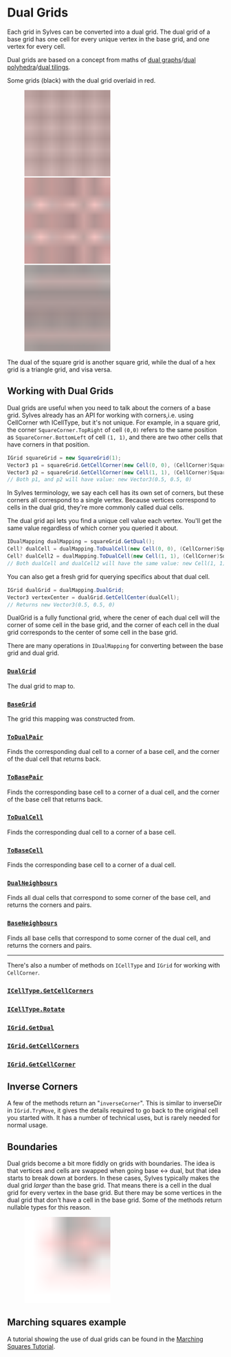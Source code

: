 # Dual Grids

Each grid in Sylves can be converted into a dual grid. The dual grid of a base grid has one cell for every unique vertex in the base grid, and one vertex for every cell.

Dual grids are based on a concept from maths of [dual graphs](https://en.wikipedia.org/wiki/Dual_graph)/[dual polyhedra](https://en./.wikipedia.org/wiki/Dual_polyhedron)/[dual tilings](https://mathworld.wolfram.com/DualTessellation.html).

Some grids (black) with the dual grid overlaid in red.


<figure>
<img src="../../images/duals/square_dual.svg" width="200"/><br/>
<img src="../../images/duals/hex_dual.svg" width="200"/><br/>
<img src="../../images/duals/tri_dual.svg" width="200"/>
</figure>

The dual of the square grid is another square grid, while the dual of a hex grid is a triangle grid, and visa versa.

## Working with Dual Grids

Dual grids are useful when you need to talk about the corners of a base grid. Sylves already has an API for working with corners,i.e. using CellCorner wth ICellType, but it's not unique. For example, in a square grid, the corner `SquareCorner.TopRight` of cell `(0,0)` refers to the same position as `SquareCorner.BottomLeft` of cell `(1, 1)`, and there are two other cells that have corners in that position.

```csharp
IGrid squareGrid = new SquareGrid(1);
Vector3 p1 = squareGrid.GetCellCorner(new Cell(0, 0), (CellCorner)SquareCorner.TopRight);
Vector3 p2 = squareGrid.GetCellCorner(new Cell(1, 1), (CellCorner)SquareCorner.BottomLeft);
// Both p1, and p2 will have value: new Vector3(0.5, 0.5, 0)

```

In Sylves terminology, we say each cell has its own set of corners, but these corners all correspond to a single vertex. Because vertices correspond to cells in the dual grid, they're more commonly called dual cells.

The dual grid api lets you find a unique cell value each vertex. You'll get the same value regardless of which corner you queried it about.

```csharp
IDualMapping dualMapping = squareGrid.GetDual();
Cell? dualCell = dualMapping.ToDualCell(new Cell(0, 0), (CellCorner)SquareCorner.TopRight);
Cell? dualCell2 = dualMapping.ToDualCell(new Cell(1, 1), (CellCorner)SquareCorner.BottomLeft);
// Both dualCell and dualCell2 will have the same value: new Cell(1, 1)
```

You can also get a fresh grid for querying specifics about that dual cell.

```csharp
IGrid dualGrid = dualMapping.DualGrid;
Vector3 vertexCenter = dualGrid.GetCellCenter(dualCell);
// Returns new Vector3(0.5, 0.5, 0)
```

DualGrid is a fully functional grid, where the cener of each dual cell will the corner of some cell in the base grid, and the corner of each cell in the dual grid corresponds to the center of some cell in the base grid.

There are many operations in `IDualMapping` for converting between the base grid and dual grid.


### [`DualGrid`](xref:Sylves.IDualMapping.DualGrid)

The dual grid to map to.

### [`BaseGrid`](xref:Sylves.IDualMapping.BaseGrid)

The grid this mapping was constructed from.

### [`ToDualPair`](xref:Sylves.IDualMapping.ToBasePair(Sylves.Cell,Sylves.CellCorner))

Finds the corresponding dual cell to a corner of a base cell, and the corner of the dual cell that returns back.

### [`ToBasePair`](xref:Sylves.IDualMapping.ToBasePair(Sylves.Cell,Sylves.CellCorner))

Finds the corresponding base cell to a corner of a dual cell, and the corner of the base cell that returns back.

### [`ToDualCell`](xref:Sylves.DualMappingExtensions.ToDualCell(Sylves.IDualMapping,Sylves.Cell,Sylves.CellCorner))

Finds the corresponding dual cell to a corner of a base cell.

### [`ToBaseCell`](xref:Sylves.DualMappingExtensions.ToBaseCell(Sylves.IDualMapping,Sylves.Cell,Sylves.CellCorner))

Finds the corresponding base cell to a corner of a dual cell.

### [`DualNeighbours`](xref:Sylves.DualMappingExtensions.DualNeighbours(Sylves.IDualMapping,Sylves.Cell))

Finds all dual cells that correspond to some corner of the base cell, and returns the corners and pairs.

### [`BaseNeighbours`](xref:Sylves.DualMappingExtensions.BaseNeighbours(Sylves.IDualMapping,Sylves.Cell))

Finds all base cells that correspond to some corner of the dual cell, and returns the corners and pairs.

---

There's also a number of methods on `ICellType` and `IGrid` for working with `CellCorner`.

### [`ICellType.GetCellCorners`](xref:Sylves.ICellType.GetCellCorners)
### [`ICellType.Rotate`](xref:Sylves.ICellType.Rotate(Sylves.CellCorner,Sylves.CellRotation))
### [`IGrid.GetDual`](xref:Sylves.IGrid.GetDual)
### [`IGrid.GetCellCorners`](xref:Sylves.IGrid.GetCellCorners(Sylves.Cell))
### [`IGrid.GetCellCorner`](xref:Sylves.IGrid.GetCellCorner(Sylves.Cell,Sylves.CellCorner))

## Inverse Corners

A few of the methods return an "`inverseCorner`". This is similar to inverseDir in `IGrid.TryMove`, it gives the details required
to go back to the original cell you started with. It has a number of technical uses, but is rarely needed for normal usage.

## Boundaries

Dual grids become a bit more fiddly on grids with boundaries. The idea is that vertices and cells are swapped when going base <-> dual, but that idea starts to break down at borders. In these cases, Sylves typically makes the dual grid *larger* than the base grid. That means there is a cell in the dual grid for every vertex in the base grid. But there may be some vertices in the dual grid that don't have a cell in the base grid. Some of the methods return nullable types for this reason.

<figure>
<img src="../../images/duals/bounded_square_dual.svg" width="200"/>
</figure>

## Marching squares example

A tutorial showing the use of dual grids can be found in the [Marching Squares Tutorial](../tutorials/marching_squares.md).